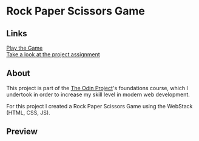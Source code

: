 # Rock Paper Scissors Game

## Links
<a href="" target="_blank" rel="noopener noreferrer">Play the Game</a></br>
<a href="https://www.theodinproject.com/lessons/foundations-rock-paper-scissors" target="_blank" rel="noopener noreferrer">Take a look at the project assignment</a>

## About
This project is part of the <a href="https://www.theodinproject.com" target="_blank" rel="noopener noreferrer">The Odin Project</a>'s foundations course, which I undertook in order to increase my skill level in modern web development.

For this project I created a Rock Paper Scissors Game using the WebStack (HTML, CSS, JS).

## Preview
